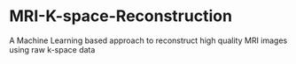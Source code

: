 # MRI-K-space-Reconstruction
A Machine Learning based approach to reconstruct high quality MRI images using raw k-space data 
